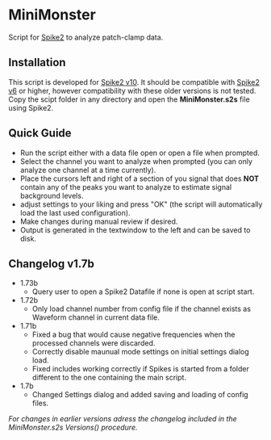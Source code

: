 # MiniMonster
Script for [Spike2](https://ced.co.uk/products/spkovin) to analyze patch-clamp data.

## Installation
This script is developed for [Spike2 v10](https://ced.co.uk/products/spike2history/10). It should be compatible with [Spike2 v6](https://ced.co.uk/products/spike2history/6) or higher, however compatibility with these older versions is not tested.  
Copy the scipt folder in any directory and open the **MiniMonster.s2s** file using Spike2.

## Quick Guide
- Run the script either with a data file open or open a file when prompted.
- Select the channel you want to analyze when prompted (you can only analyze one channel at a time currently).
- Place the cursors left and right of a section of you signal that does **NOT** contain any of the peaks you want to analyze to estimate signal background levels.
- adjust settings to your liking and press "OK" (the script will automatically load the last used configuration).
- Make changes during manual review if desired.
- Output is generated in the textwindow to the left and can be saved to disk.


## Changelog v1.7b
* 1.73b
  - Query user to open a Spike2 Datafile if none is open at script start.
* 1.72b
  - Only load channel number from config file if the channel exists as Waveform channel in current data file.  
* 1.71b
  - Fixed a bug that would cause negative frequencies when the processed channels were discarded.
  - Correctly disable maunual mode settings on initial settings dialog load.
  - Fixed includes working correctly if Spikes is started from a folder different to the one containing the main script.
* 1.7b
  - Changed Settings dialog and  added saving and loading of config files.

_For changes in earlier versions adress the changelog included in the MiniMonster.s2s Versions() procedure._